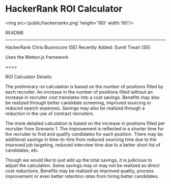 
<h1>HackerRank ROI Calculator</h1>

<img src='public/hackerrankx.png' height='160' width:'60'/>

README

---

HackerRank
Chris Buonocore (SE)
Recently Added: Sumit Tiwari (SE)

Uses the Meteor.js framework

====

ROI Calculator Details:

The preliminary roi calculation is based on the number of positions filled by each recruiter. An increase in the number of positions filled without an increase in recruiter cost translates into a cost savings. Benefits may also be realized through better candidate screening, improved sourcing or reduced search expenses. Savings may also be realized through a reduction in the use of contract recruiters.

The more detailed calculation is based on the increase in positions filled per recruiter from Scenario 1. The improvement is reflected in a shorter time for the recruiter to find and qualify candidates for each position. There may be additional savings in time-to-hire from reduced sourcing time due to the improved job targeting, reduced interview time due to a better short list of candidates, etc.

Though we would like to just add up the total savings, it is judicious to adjust the calculation. Some savings may or may not be realized as direct cost reductions. Benefits may be realized as improved quality, process improvement or even better retention rates from hiring better candidates.
